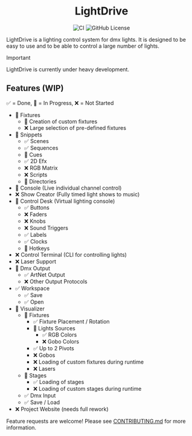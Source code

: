 <div align="center">

# LightDrive

![CI](https://github.com/Nmstr/LightDrive/actions/workflows/run-ruff.yaml/badge.svg)
![GitHub License](https://img.shields.io/github/license/Nmstr/LightDrive)

</div>

LightDrive is a lighting control system for dmx lights. It is designed to be easy to use and to be able to control a
large number of lights.


> [!IMPORTANT]
> LightDrive is currently under heavy development.

## Features (WIP)

✅ = Done, 🚧 = In Progress, ❌ = Not Started

- 🚧 Fixtures
  - 🚧 Creation of custom fixtures
  - ❌ Large selection of pre-defined fixtures
- 🚧 Snippets
  - ✅ Scenes
  - ✅ Sequences
  - 🚧 Cues
  - ✅ 2D Efx
  - ❌ RGB Matrix
  - ❌ Scripts
  - 🚧 Directories
- 🚧 Console (Live individual channel control)
- ❌ Show Creator (Fully timed light shows to music)
- 🚧 Control Desk (Virtual lighting console)
  - ✅ Buttons
  - ❌ Faders
  - ❌ Knobs
  - ❌ Sound Triggers
  - ✅ Labels
  - ✅ Clocks
  - 🚧 Hotkeys
- ❌ Control Terminal (CLI for controlling lights)
- ❌ Laser Support
- 🚧 Dmx Output
  - ✅ ArtNet Output
  - ❌ Other Output Protocols
- ✅ Workspace
  - ✅ Save
  - ✅ Open
- 🚧 Visualizer
  - 🚧 Fixtures
    - ✅ Fixture Placement / Rotation
    - 🚧 Lights Sources
      - ✅ RGB Colors
      - ❌ Gobo Colors
    - ✅ Up to 2 Pivots
    - ❌ Gobos
    - ❌ Loading of custom fixtures during runtime
    - ❌ Lasers
  - 🚧 Stages
    - ✅ Loading of stages
    - ❌ Loading of custom stages during runtime
  - ✅ Dmx Input
  - ✅ Save / Load
- ❌ Project Website (needs full rework)

Feature requests are welcome! Please see [CONTRIBUTING.md](.github/CONTRIBUTING.md) for more information.
